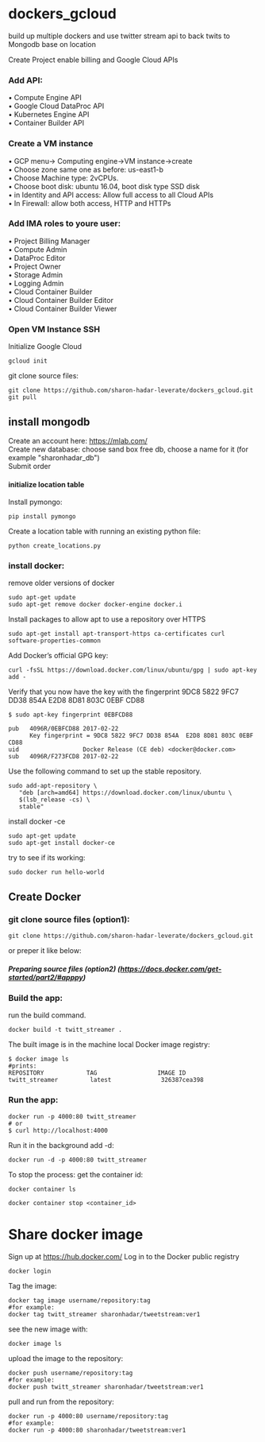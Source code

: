 # dockers_gcloud
build up multiple dockers and use twitter stream api to back twits to Mongodb base on location

Create Project enable billing and Google Cloud APIs

### Add API:
•	Compute Engine API   
•	Google Cloud DataProc API   
•	Kubernetes Engine API  
•	Container Builder API  


### Create a VM instance
•	GCP menu-> Computing engine->VM instance->create  
•	Choose zone same one as before: us-east1-b  
•	Choose Machine type: 2vCPUs.  
•	Choose boot disk: ubuntu 16.04, boot disk type SSD disk  
•	in Identity and API access: Allow full access to all Cloud APIs  
•	In Firewall: allow both access, HTTP and HTTPs  

### Add IMA roles to youre user:
•	Project Billing Manager  
•	Compute Admin  
•	DataProc Editor  
•	Project Owner  
•	Storage Admin  
•	Logging Admin  
•	Cloud Container Builder  
•	Cloud Container Builder Editor  
•	Cloud Container Builder Viewer  

### Open VM Instance SSH

Initialize Google Cloud
```
gcloud init 
```
git clone source files:
```
git clone https://github.com/sharon-hadar-leverate/dockers_gcloud.git
git pull
```

## install mongodb

Create an account here: https://mlab.com/   
Create new database: choose sand box free db, choose a name for it (for example "sharonhadar_db")  
Submit order  

#### initialize location table 

Install pymongo:
```
pip install pymongo 
```
Create a location table with running an existing python file:
```
python create_locations.py
```

### install docker:
remove older versions of docker
```
sudo apt-get update
sudo apt-get remove docker docker-engine docker.i
```
Install packages to allow apt to use a repository over HTTPS
```
sudo apt-get install apt-transport-https ca-certificates curl software-properties-common
```
Add Docker’s official GPG key:
```
curl -fsSL https://download.docker.com/linux/ubuntu/gpg | sudo apt-key add -
```

Verify that you now have the key with the fingerprint 9DC8 5822 9FC7 DD38 854A E2D8 8D81 803C 0EBF CD88
```
$ sudo apt-key fingerprint 0EBFCD88

pub   4096R/0EBFCD88 2017-02-22
      Key fingerprint = 9DC8 5822 9FC7 DD38 854A  E2D8 8D81 803C 0EBF CD88
uid                  Docker Release (CE deb) <docker@docker.com>
sub   4096R/F273FCD8 2017-02-22
```
Use the following command to set up the stable repository. 
```
sudo add-apt-repository \
   "deb [arch=amd64] https://download.docker.com/linux/ubuntu \
   $(lsb_release -cs) \
   stable"
```
install docker -ce
```
sudo apt-get update
sudo apt-get install docker-ce
```

try to see if its working:
```
sudo docker run hello-world
```
## Create Docker

### git clone source files (option1):
```
git clone https://github.com/sharon-hadar-leverate/dockers_gcloud.git
```
or preper it like below:
##### Preparing source files (option2) (https://docs.docker.com/get-started/part2/#apppy)

### Build the app:
run the build command. 
```
docker build -t twitt_streamer .
```
The built image is in the machine local Docker image registry:
```
$ docker image ls
#prints:
REPOSITORY            TAG                 IMAGE ID
twitt_streamer         latest              326387cea398
```
### Run the app:
```
docker run -p 4000:80 twitt_streamer
# or 
$ curl http://localhost:4000
```
Run it in the background add -d:
```
docker run -d -p 4000:80 twitt_streamer
```
To stop the process:
get the container id:
```
docker container ls
```
```
docker container stop <container_id>
```

# Share docker image
Sign up at https://hub.docker.com/ 
Log in to the Docker public registry 
```
docker login
```
Tag the image:
```
docker tag image username/repository:tag
#for example:
docker tag twitt_streamer sharonhadar/tweetstream:ver1
```
see the new image with:
```
docker image ls
```
upload the image to the repository:
```
docker push username/repository:tag
#for example:
docker push twitt_streamer sharonhadar/tweetstream:ver1
```
pull and run from the repository:
```
docker run -p 4000:80 username/repository:tag
#for example:
docker run -p 4000:80 sharonhadar/tweetstream:ver1

```





  


